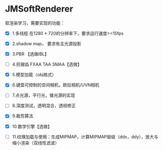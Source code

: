 # JMSoftRenderer
软渲染学习，需要实现的功能：

- [x] 1.多线程 在1280 * 720的分辨率下，要求运行速度>=15fps
- [x] 2.shadow map， 要求有主光源投影
- [x] 3.PBR 【选做IBL】
- [ ] 4.抗锯齿 FXAA TAA SMAA【选做】
- [x] 5.模型加载（obj格式）
- [x] 6.键盘可控制的空间相机，欧拉相机/UVN相机
- [ ] 7.点光源，平行光，锥光源的实现
- [ ] 8.深度测试，透明混合，透视修正
- [x] 9.裁剪算法
- [x] 10.数学引擎【选做】
- [ ] 11.纹理加载与使用：生成MIPMAP，计算MIPMAP层级（ddx，ddy），放大与缩小渲染（双线性滤波）

